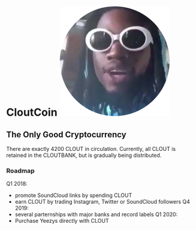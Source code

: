 # CloutCoin ![](https://github.com/brianfitzgerald/cloutcoin/blob/master/icon.png)
## The Only Good Cryptocurrency

There are exactly 4200 CLOUT in circulation.
Currently, all CLOUT is retained in the CLOUTBANK, but is gradually being distributed.

### Roadmap
Q1 2018:
* promote SoundCloud links by spending CLOUT
* earn CLOUT by trading Instagram, Twitter or SoundCloud followers
Q4 2019:
* several parternships with major banks and record labels
Q1 2020:
* Purchase Yeezys directly with CLOUT